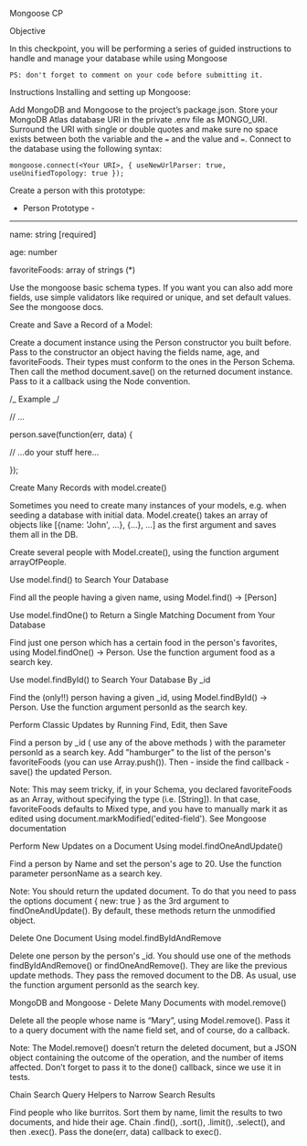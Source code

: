 Mongoose CP

Objective

In this checkpoint, you will be performing a series of guided instructions to handle and manage your database while using Mongoose

    PS: don't forget to comment on your code before submitting it.

Instructions
Installing and setting up Mongoose:

Add MongoDB and Mongoose to the project’s package.json. Store your MongoDB Atlas database URI in the private .env file as MONGO_URI. Surround the URI with single or double quotes and make sure no space exists between both the variable and the `=` and the value and `=`. Connect to the database using the following syntax:

`mongoose.connect(<Your URI>, { useNewUrlParser: true, useUnifiedTopology: true }); `

Create a person with this prototype:

- Person Prototype -

---

name: string [required]

age: number

favoriteFoods: array of strings (\*)

Use the mongoose basic schema types. If you want you can also add more fields, use simple validators like required or unique, and set default values. See the mongoose docs.

Create and Save a Record of a Model:

Create a document instance using the Person constructor you built before. Pass to the constructor an object having the fields name, age, and favoriteFoods. Their types must conform to the ones in the Person Schema. Then call the method document.save() on the returned document instance. Pass to it a callback using the Node convention.

/_ Example _/

// ...

person.save(function(err, data) {

// ...do your stuff here...

});

Create Many Records with model.create()

Sometimes you need to create many instances of your models, e.g. when seeding a database with initial data. Model.create() takes an array of objects like [{name: 'John', ...}, {...}, ...] as the first argument and saves them all in the DB.

Create several people with Model.create(), using the function argument arrayOfPeople.

Use model.find() to Search Your Database

Find all the people having a given name, using Model.find() -> [Person]

Use model.findOne() to Return a Single Matching Document from Your Database

Find just one person which has a certain food in the person's favorites, using Model.findOne() -> Person. Use the function argument food as a search key.

Use model.findById() to Search Your Database By \_id

Find the (only!!) person having a given \_id, using Model.findById() -> Person. Use the function argument personId as the search key.

Perform Classic Updates by Running Find, Edit, then Save

Find a person by \_id ( use any of the above methods ) with the parameter personId as a search key. Add "hamburger" to the list of the person's favoriteFoods (you can use Array.push()). Then - inside the find callback - save() the updated Person.

Note: This may seem tricky, if, in your Schema, you declared favoriteFoods as an Array, without specifying the type (i.e. [String]). In that case, favoriteFoods defaults to Mixed type, and you have to manually mark it as edited using document.markModified('edited-field'). See Mongoose documentation

Perform New Updates on a Document Using model.findOneAndUpdate()

Find a person by Name and set the person's age to 20. Use the function parameter personName as a search key.

Note: You should return the updated document. To do that you need to pass the options document { new: true } as the 3rd argument to findOneAndUpdate(). By default, these methods return the unmodified object.

Delete One Document Using model.findByIdAndRemove

Delete one person by the person's \_id. You should use one of the methods findByIdAndRemove() or findOneAndRemove(). They are like the previous update methods. They pass the removed document to the DB. As usual, use the function argument personId as the search key.

MongoDB and Mongoose - Delete Many Documents with model.remove()

Delete all the people whose name is “Mary”, using Model.remove(). Pass it to a query document with the name field set, and of course, do a callback.

Note: The Model.remove() doesn’t return the deleted document, but a JSON object containing the outcome of the operation, and the number of items affected. Don’t forget to pass it to the done() callback, since we use it in tests.

Chain Search Query Helpers to Narrow Search Results

Find people who like burritos. Sort them by name, limit the results to two documents, and hide their age. Chain .find(), .sort(), .limit(), .select(), and then .exec(). Pass the done(err, data) callback to exec().
